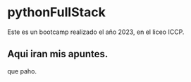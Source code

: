 # pythonFullStack
Este es un bootcamp realizado el año 2023, en el liceo ICCP.


## Aqui iran mis apuntes.

que paho.